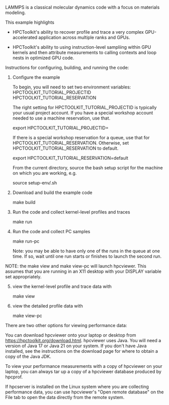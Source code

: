 LAMMPS is a classical molecular dynamics code with a focus on materials modeling.

This example highlights

- HPCToolkit's ability to recover profile and trace
  a very complex GPU-accelerated application across multiple ranks and GPUs.

- HPCToolkit's ability to using instruction-level sampliing
  within GPU kernels and then attribute measurements to
  calling contexts and loop nests in optimized GPU code.


Instructions for configuring, building, and running the code:


1. Configure the example

   To begin, you will need to set two environment variables:
       HPCTOOLKIT_TUTORIAL_PROJECTID
       HPCTOOLKIT_TUTORIAL_RESERVATION

   The right setting for HPCTOOLKIT_TUTORIAL_PROJECTID is typically your usual
   project account. If you have a special workshop account needed to use a
   machine reservation, use that.

   export HPCTOOLKIT_TUTORIAL_PROJECTID=<your default project id>

   If there is a special workshop reservation for a queue, use that for
   HPCTOOLKIT_TUTORIAL_RESERVATION. Otherwise, set HPCTOOLKIT_TUTORIAL_RESERVATION
   to default.

   export HPCTOOLKIT_TUTORIAL_RESERVATION=default

   From the current directory, source the bash setup script for the machine
   on which you are working, e.g.

   source setup-env/<machine>.sh


2. Download and build the example code

   make build

3. Run the code and collect kernel-level profiles and traces

   make run

4. Run the code and collect PC samples

   make run-pc


   Note: you may be able to have only one of the runs in the queue at one time.
   If so, wait until one run starts or finishes to launch the second run.

NOTE: the make view and make view-pc will launch hpcviewer. This assumes that you are running
in an X11 desktop with your DISPLAY variable set appropriately.

5. view the kernel-level profile and trace data with
	
   make view

6. view the detailed profile data with

   make view-pc


There are two other options for viewing performance data:

You can download hpcviewer onto your laptop or desktop from
https://hpctoolkit.org/download.html. hpcviewer uses Java. You will need
a version of Java 17 or Java 21 on your system. If you don't have Java
installed, see the instructions on the download page for where to obtain
a copy of the Java JDK.

To view your performance measurements with a copy of hpcviewer on your laptop,
you can always tar up a copy of a hpcviewer database produced by hpcprof.

If hpcserver is installed on the Linux system where you are collecting performance
data, you can use hpcviewer's "Open remote database" on the File tab to open
the data directly from the remote system.
